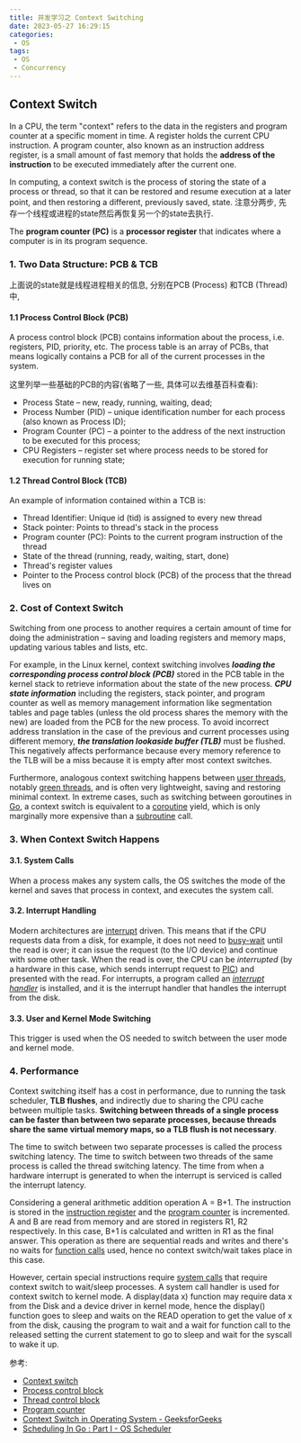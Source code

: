```yaml
---
title: 并发学习之 Context Switching
date: 2023-05-27 16:29:15
categories:
 - OS
tags:
 - OS
 - Concurrency
---
```


## Context Switch

In a CPU, the term "context" refers to the data in the registers and program counter at a specific moment in time. A register holds the current CPU instruction. A program counter, also known as an instruction address register, is a small amount of fast memory that holds the **address of the instruction** to be executed immediately after the current one.

In computing, a context switch is the process of storing the state of a process or thread, so that it can be restored and resume execution at a later point, and then restoring a different, previously saved, state. 注意分两步, 先存一个线程或进程的state然后再恢复另一个的state去执行. 

The **program counter (PC)** is a **processor register** that indicates where a computer is in its program sequence. 

### 1. Two Data Structure: PCB & TCB

上面说的state就是线程进程相关的信息, 分别在PCB (Process) 和TCB (Thread) 中, 

#### 1.1 Process Control Block (PCB)

A process control block (PCB) contains information about the process, i.e. registers, PID, priority, etc. The process table is an array of PCBs, that means logically contains a PCB for all of the current processes in the system. 

这里列举一些基础的PCB的内容(省略了一些, 具体可以去维基百科查看):

- Process State – new, ready, running, waiting, dead;
- Process Number (PID) – unique identification number for each process (also known as Process ID);
- Program Counter (PC) – a pointer to the address of the next instruction to be executed for this process;
- CPU Registers – register set where process needs to be stored for execution for running state;

#### 1.2 **Thread Control Block** (**TCB**)

An example of information contained within a TCB is:

- Thread Identifier: Unique id (tid) is assigned to every new thread
- Stack pointer: Points to thread's stack in the process
- Program counter (PC): Points to the current program instruction of the thread
- State of the thread (running, ready, waiting, start, done)
- Thread's register values
- Pointer to the Process control block (PCB) of the process that the thread lives on

### 2. Cost of Context Switch

Switching from one process to another requires a certain amount of time for doing the administration – saving and loading registers and memory maps, updating various tables and lists, etc. 

For example, in the Linux kernel, context switching involves ***loading the corresponding process control block (PCB)*** stored in the PCB table in the kernel stack to retrieve information about the state of the new process. ***CPU state information*** including the registers, stack pointer, and program counter as well as memory management information like segmentation tables and page tables (unless the old process shares the memory with the new) are loaded from the PCB for the new process. To avoid incorrect address translation in the case of the previous and current processes using different memory, ***the translation lookaside buffer (TLB)*** must be flushed. This negatively affects performance because every memory reference to the TLB will be a miss because it is empty after most context switches. 

Furthermore, analogous context switching happens between [user threads](https://en.wikipedia.org/wiki/User_thread), notably [green threads](https://en.wikipedia.org/wiki/Green_thread), and is often very lightweight, saving and restoring minimal context. In extreme cases, such as switching between goroutines in [Go](https://en.wikipedia.org/wiki/Go_(programming_language)), a context switch is equivalent to a [coroutine](https://en.wikipedia.org/wiki/Coroutine) yield, which is only marginally more expensive than a [subroutine](https://en.wikipedia.org/wiki/Subroutine) call.

### 3. When Context Switch Happens

#### 3.1. System Calls

 When a process makes any system calls, the OS switches the mode of the kernel and saves that process in context, and executes the system call.

#### 3.2. Interrupt Handling

Modern architectures are [interrupt](https://en.wikipedia.org/wiki/Interrupt) driven. This means that if the CPU requests data from a disk, for example, it does not need to [busy-wait](https://en.wikipedia.org/wiki/Busy-wait) until the read is over; it can issue the request (to the I/O device) and continue with some other task. When the read is over, the CPU can be *interrupted* (by a hardware in this case, which sends interrupt request to [PIC](https://en.wikipedia.org/wiki/Programmable_interrupt_controller)) and presented with the read. For interrupts, a program called an *[interrupt handler](https://en.wikipedia.org/wiki/Interrupt_handler)* is installed, and it is the interrupt handler that handles the interrupt from the disk.

#### 3.3. User and Kernel Mode Switching

This trigger is used when the OS needed to switch between the user mode and kernel mode.

### 4. Performance

Context switching itself has a cost in performance, due to running the task scheduler, **TLB flushes**, and indirectly due to sharing the CPU cache between multiple tasks. **Switching between threads of a single process can be faster than between two separate processes, because threads share the same virtual memory maps, so a TLB flush is not necessary**.

The time to switch between two separate processes is called the process switching latency. The time to switch between two threads of the same process is called the thread switching latency. The time from when a hardware interrupt is generated to when the interrupt is serviced is called the interrupt latency. 

Considering a general arithmetic addition operation A = B+1. The instruction is stored in the [instruction register](https://en.wikipedia.org/wiki/Instruction_register) and the [program counter](https://en.wikipedia.org/wiki/Program_counter) is incremented. A and B are read from memory and are stored in registers R1, R2 respectively. In this case, B+1 is calculated and written in R1 as the final answer. This operation as there are sequential reads and writes and there's no waits for [function calls](https://en.wikipedia.org/wiki/Subroutine) used, hence no context switch/wait takes place in this case.

However, certain special instructions require [system calls](https://en.wikipedia.org/wiki/System_call) that require context switch to wait/sleep processes.  A system call handler is used for context switch to kernel mode. A display(data x) function may require data x from the Disk and a device driver in kernel mode, hence the display() function goes to sleep and waits on the READ operation to get the value of x from the disk, causing the program to wait and a wait for function call to the released setting the current statement to go to sleep and wait for the syscall to wake it up. 

参考:

- [Context switch](https://en.wikipedia.org/wiki/Context_switch)
- [Process control block](https://en.wikipedia.org/wiki/Process_control_block)
- [Thread control block](https://en.wikipedia.org/wiki/Thread_control_block)
- [Program counter](https://en.wikipedia.org/wiki/Program_counter)
- [Context Switch in Operating System - GeeksforGeeks](https://www.geeksforgeeks.org/context-switch-in-operating-system/)
- [Scheduling In Go : Part I - OS Scheduler](https://www.ardanlabs.com/blog/2018/08/scheduling-in-go-part1.html)

